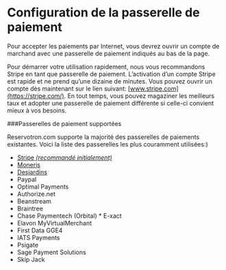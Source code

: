 # Configuration de la passerelle de paiement


Pour accepter les paiements par Internet, vous devrez ouvrir un compte de marchand avec une passerelle de paiement indiqués au bas de la page.

Pour démarrer votre utilisation rapidement, nous vous recommandons Stripe en tant que passerelle de paiement. L’activation d’un compte Stripe est rapide et ne prend qu’une dizaine de minutes. Vous pouvez ouvrir un compte dès maintenant sur le lien suivant: [www.stripe.com](https://stripe.com/). En tout temps, vous pouvez magaziner les meilleurs taux et adopter une passerelle de paiement différente si celle-ci convient mieux à vos besoins. 

###Passerelles de paiement supportées

Reservotron.com supporte la majorité des passerelles de paiements existantes. Voici la liste des passerelles les plus couramment utilisées:)

* [Stripe *(recommandé initialement)*](stripe.md)
* [Moneris](moneris.md)
* [Desjardins](desjardins.md)
* Paypal
* Optimal Payments
* Authorize.net
* Beanstream
* Braintree
* Chase Paymentech (Orbital) * E-xact
* Elavon MyVirtualMerchant
* First Data GGE4
* IATS Payments
* Psigate
* Sage Payment Solutions
* Skip Jack

